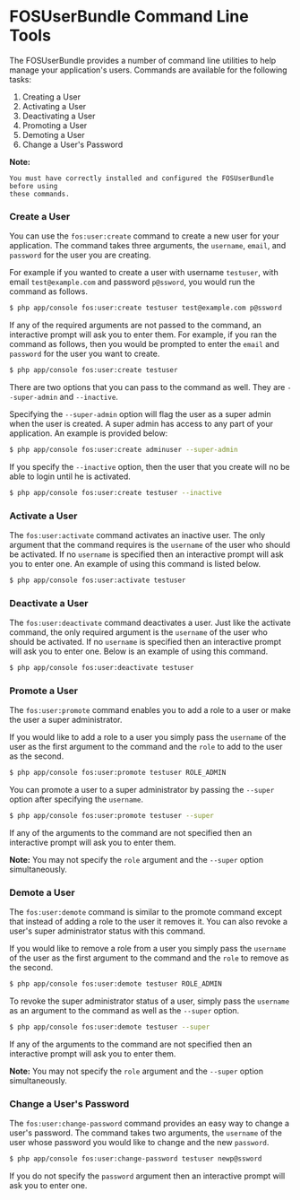 FOSUserBundle Command Line Tools
================================

The FOSUserBundle provides a number of command line utilities to help manage your 
application's users. Commands are available for the following tasks:

1. Creating a User
2. Activating a User
3. Deactivating a User
4. Promoting a User
5. Demoting a User
6. Change a User's Password

**Note:**

```
You must have correctly installed and configured the FOSUserBundle before using 
these commands.
```

### Create a User

You can use the `fos:user:create` command to create a new user for your application. 
The command takes three arguments, the `username`, `email`, and `password` for 
the user you are creating.

For example if you wanted to create a user with username `testuser`, with email 
`test@example.com` and password `p@ssword`, you would run the command as follows.

``` bash
$ php app/console fos:user:create testuser test@example.com p@ssword
```

If any of the required arguments are not passed to the command, an interactive prompt 
will ask you to enter them. For example, if you ran the command as follows, then 
you would be prompted to enter the `email` and `password` for the user 
you want to create.

``` bash
$ php app/console fos:user:create testuser
```

There are two options that you can pass to the command as well. They are 
`--super-admin` and `--inactive`.

Specifying the `--super-admin` option will flag the user as a super admin when 
the user is created. A super admin has access to any part of your application. 
An example is provided below:

``` bash
$ php app/console fos:user:create adminuser --super-admin
```

If you specify the `--inactive` option, then the user that you create will no be 
able to login until he is activated.

``` bash
$ php app/console fos:user:create testuser --inactive
```

### Activate a User

The `fos:user:activate` command activates an inactive user. The only argument 
that the command requires is the `username` of the user who should be activated. 
If no `username` is specified then an interactive prompt will ask you 
to enter one. An example of using this command is listed below.

``` bash
$ php app/console fos:user:activate testuser
```

### Deactivate a User

The `fos:user:deactivate` command deactivates a user. Just like the activate 
command, the only required argument is the `username` of the user who should be 
activated. If no `username` is specified then an interactive prompt will ask you 
to enter one. Below is an example of using this command.

``` bash
$ php app/console fos:user:deactivate testuser
```

### Promote a User

The `fos:user:promote` command enables you to add a role to a user or make the 
user a super administrator.

If you would like to add a role to a user you simply pass the `username` of the 
user as the first argument to the command and the `role` to add to the user as 
the second.

``` bash
$ php app/console fos:user:promote testuser ROLE_ADMIN
```

You can promote a user to a super administrator by passing the `--super` option 
after specifying the `username`.

``` bash
$ php app/console fos:user:promote testuser --super
```

If any of the arguments to the command are not specified then an interactive 
prompt will ask you to enter them.

**Note:** You may not specify the `role` argument and the `--super` option simultaneously.

### Demote a User

The `fos:user:demote` command is similar to the promote command except that 
instead of adding a role to the user it removes it. You can also revoke a user's 
super administrator status with this command.

If you would like to remove a role from a user you simply pass the `username` of 
the user as the first argument to the command and the `role` to remove as the 
second.

``` bash
$ php app/console fos:user:demote testuser ROLE_ADMIN
```

To revoke the super administrator status of a user, simply pass the `username` as 
an argument to the command as well as the `--super` option.

``` bash
$ php app/console fos:user:demote testuser --super
```

If any of the arguments to the command are not specified then an interactive 
prompt will ask you to enter them.

**Note:** You may not specify the `role` argument and the `--super` option simultaneously.

### Change a User's Password

The `fos:user:change-password` command provides an easy way to change a user's 
password. The command takes two arguments, the `username` of the user whose 
password you would like to change and the new `password`.

``` bash
$ php app/console fos:user:change-password testuser newp@ssword
```

If you do not specify the `password` argument then an interactive prompt will 
ask you to enter one.
